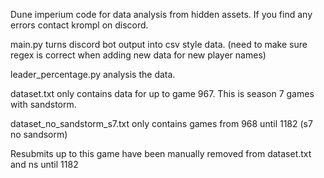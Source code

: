 Dune imperium code for data analysis from hidden assets.
If you find any errors contact krompl on discord.

main.py turns discord bot output into csv style data. (need to make sure regex is correct when adding new data for new player names)

leader_percentage.py analysis the data.

dataset.txt only contains data for up to game 967. This is season 7 games with sandstorm.

dataset_no_sandstorm_s7.txt only contains games from 968 until 1182 (s7 no sandsorm)

Resubmits up to this game have been manually removed from dataset.txt and ns  until 1182
